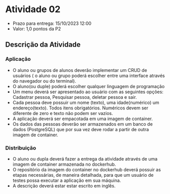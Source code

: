 # Atividade 02

- Prazo para entrega: 15/10/2023 12:00
- Valor: 1,0 pontos da P2

## Descrição da Atividade
### Aplicação
- O aluno ou grupos de alunos deverão implementar um CRUD de usuários ( o aluno ou grupo poderá escolher entre uma interface através do navegador ou do terminal).  
- O aluno(ou duple) poderá escolher qualquer linguagem de programação 
- Um menu deverá ser apresentado ao usuário com as seguintes opções: Cadastrar pessoa, Pesquisar pessoa, deletar pessoa e sair.
- Cada pessoa deve possuir um nome (texto), uma idade(numérico) um endereço(texto). Todos itens obrigatórios. Numéricos devem ser diferente de zero e texto não podem ser vazios.
- A aplicação deverá ser empacotada em uma imagem de container.
- Os dados das pessoas deverão ser armazenados em um banco de dados (PostgreSQL) que por sua vez deve rodar a partir de outra imagem de container.

### Distribuição
- O aluno ou dupla deverá fazer a entrega da atividade através de uma imagem de container armazenada no dockerhub.
- O repositório da imagem do container no dockerhub deverá possuir as etapas necessárias, de maneira detalhada, para que um usuário de testes possa executar a aplicação em sua máquina.
- A descrição deverá estar estar escrito em inglês.
